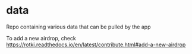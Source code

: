 # data

Repo containing various data that can be pulled by the app

To add a new airdrop, check https://rotki.readthedocs.io/en/latest/contribute.html#add-a-new-airdrop

